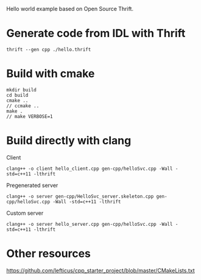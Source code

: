 Hello world example based on Open Source Thrift.

# Generate code from IDL with Thrift
```
thrift --gen cpp ./hello.thrift
```

# Build with cmake

```
mkdir build
cd build
cmake ..
// ccmake ..
make .
// make VERBOSE=1
```

# Build directly with clang

Client
```
clang++ -o client hello_client.cpp gen-cpp/helloSvc.cpp -Wall -std=c++11 -lthrift
```

Pregenerated server
```
clang++ -o server gen-cpp/HelloSvc_server.skeleton.cpp gen-cpp/helloSvc.cpp -Wall -std=c++11 -lthrift
```

Custom server
```
clang++ -o server hello_server.cpp gen-cpp/helloSvc.cpp -Wall -std=c++11 -lthrift
```

# Other resources
https://github.com/lefticus/cpp_starter_project/blob/master/CMakeLists.txt



